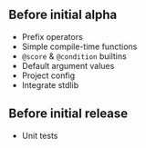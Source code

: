 ## Before initial alpha
- Prefix operators
- Simple compile-time functions
- `@score` & `@condition` builtins
- Default argument values
- Project config
- Integrate stdlib

## Before initial release
- Unit tests

